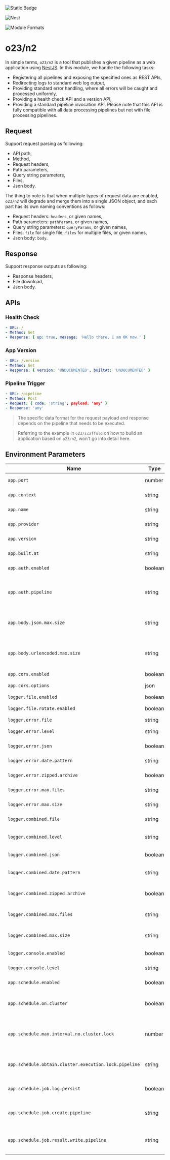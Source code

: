 ![Static Badge](https://img.shields.io/badge/InsureMO-777AF2.svg)

![Nest](https://img.shields.io/badge/nest-white.svg?logo=nestjs&logoColor=E0234E&style=social)

![Module Formats](https://img.shields.io/badge/module%20formats-cjs-green.svg)

# o23/n2

In simple terms, `o23/n2` is a tool that publishes a given pipeline as a web application using [NestJS](https://nestjs.com/). In this
module, we handle the following tasks:

- Registering all pipelines and exposing the specified ones as REST APIs,
- Redirecting logs to standard web log output,
- Providing standard error handling, where all errors will be caught and processed uniformly,
- Providing a health check API and a version API,
- Providing a standard pipeline invocation API. Please note that this API is fully compatible with all data processing pipelines but not
  with file processing pipelines.

## Request

Support request parsing as following:

- API path,
- Method,
- Request headers,
- Path parameters,
- Query string parameters,
- Files,
- Json body.

The thing to note is that when multiple types of request data are enabled, `o23/n2` will degrade and merge them into a single JSON object,
and each part has its own naming conventions as follows:

- Request headers: `headers`, or given names,
- Path parameters: `pathParams`, or given names,
- Query string parameters: `queryParams`, or given names,
- Files: `file` for single file, `files` for multiple files, or given names,
- Json body: `body`.

## Response

Support response outputs as following:

- Response headers,
- File download,
- Json body.

## APIs

### Health Check

```yaml
- URL: /
- Method: Get
- Response: { up: true, message: 'Hello there, I am OK now.' }
```

### App Version

```yaml
- URL: /version
- Method: Get
- Response: { version: 'UNDOCUMENTED', builtAt: 'UNDOCUMENTED' }
```

### Pipeline Trigger

```yaml
- URL: /pipeline
- Method: Post
- Request: { code: 'string'; payload: 'any' }
- Response: 'any'
```

> The specific data format for the request payload and response depends on the pipeline that needs to be executed.

> Referring to the example in `o23/scaffold` on how to build an application based on `o23/n2`, won't go into detail here.

## Environment Parameters

| Name                                                  | Type    | Default Value                      | Comments                                            |
|-------------------------------------------------------|---------|------------------------------------|-----------------------------------------------------|
| `app.port`                                            | number  | 3100                               | Application server port.                            |
| `app.context`                                         | string  | /o23                               | Application api context.                            |
| `app.name`                                            | string  | O23-N99                            | Application name.                                   |
| `app.provider`                                        | string  | Rainbow Team                       | Application provider.                               |
| `app.version`                                         | string  | UNDOCUMENTED                       | Application build version.                          |
| `app.built.at`                                        | string  | UNDOCUMENTED                       | Application build time.                             |
| `app.auth.enabled`                                    | boolean | false                              | Enable authentication.                              |
| `app.auth.pipeline`                                   | string  | Authenticate                       | Pipeline code for authentication and authorization. |
| `app.body.json.max.size`                              | string  | 50mb                               | Request maximum body size, for json body.           |
| `app.body.urlencoded.max.size`                        | string  | 50mb                               | Request maximum body size, for urlencoded body.     |
| `app.cors.enabled`                                    | boolean | false                              | Enable cors.                                        |
| `app.cors.options`                                    | json    |                                    | `CorsOptions` of `@nestjs/common`.                  |
| `logger.file.enabled`                                 | boolean | false                              | Enable file log.                                    |
| `logger.file.rotate.enabled`                          | boolean | true                               | Enable rotate file log.                             |
| `logger.error.file`                                   | string  | logs/error-%DATE%.log              | Error log file.                                     |
| `logger.error.level`                                  | string  | error                              | Logger level for error log file.                    |
| `logger.error.json`                                   | boolean | true                               | Use json format.                                    |
| `logger.error.date.pattern`                           | string  | YYYY-MM-DD                         | Error log file date pattern.                        |
| `logger.error.zipped.archive`                         | boolean | false                              | Enabled zip for error log file.                     |
| `logger.error.max.files`                              | string  | 30d                                | Error log file keeping time.                        |
| `logger.error.max.size`                               | string  | 10m                                | Error log file maximum size.                        |
| `logger.combined.file`                                | string  | logs/combined-%DATE%.log           | Standard log file.                                  |
| `logger.combined.level`                               | string  | log                                | Logger level for standard log file.                 |
| `logger.combined.json`                                | boolean | true                               | Use json format.                                    |
| `logger.combined.date.pattern`                        | string  | YYYY-MM-DD                         | Standard log file date pattern.                     |
| `logger.combined.zipped.archive`                      | boolean | false                              | Enabled zip for standard log file.                  |
| `logger.combined.max.files`                           | string  | 7d                                 | Standard log file keeping time.                     |
| `logger.combined.max.size`                            | string  | 10m                                | Standard log file maximum size.                     |
| `logger.console.enabled`                              | boolean | false                              | Enable console log.                                 |
| `logger.console.level`                                | string  | debug                              | Logger level for console log.                       |
| `app.schedule.enabled`                                | boolean | false                              | Enable schedule.                                    |
| `app.schedule.on.cluster`                             | boolean | false                              | Enable schedule on cluster, usually on production.  |
| `app.schedule.max.interval.no.cluster.lock`           | number  | 3600                               | Maximum interval for schedule without cluster lock. |
| `app.schedule.obtain.cluster.execution.lock.pipeline` | string  | ScheduleObtainClusterExecutionLock | Pipeline code for obtaining cluster execution lock. |
| `app.schedule.job.log.persist`                        | boolean | false                              | Enable scheduled job log persist.                   |
| `app.schedule.job.create.pipeline`                    | string  | ScheduleCreateJob                  | Pipeline code for creating scheduled job log.       |
| `app.schedule.job.result.write.pipeline`              | string  | ScheduleWriteJobResult             | Pipeline code for writing scheduled job result.     |
